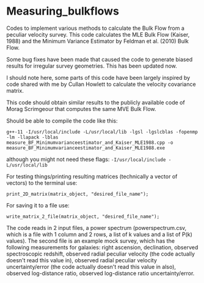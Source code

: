 # Measuring_bulkflows
Codes to implement various methods to calculate the Bulk Flow from a peculiar velocity survey. This code calculates the MLE Bulk Flow (Kaiser, 1988) and the Minimum Variance Estimator by Feldman et al. (2010) Bulk Flow.

Some bug fixes have been made that caused the code to generate biased results for irregular survey geometries. This has been updated now. 

I should note here, some parts of this code have been largely inspired by code shared with me by Cullan Howlett to calculate the velocity covariance matrix.

This code should obtain similar results to the publicly available code of Morag Scrimgeour that computes the same MVE Bulk Flow.

Should be able to compile the code like this: 

`g++-11 -I/usr/local/include -L/usr/local/lib -lgsl -lgslcblas -fopenmp -lm -llapack -lblas measure_BF_Minimumvarianceestimator_and_Kaiser_MLE1988.cpp -o measure_BF_Minimumvarianceestimator_and_Kaiser_MLE1988.exe`

although you might not need these flags: `-I/usr/local/include -L/usr/local/lib`

For testing things/printing resulting matrices (technically a vector of vectors) to the terminal use: 

`print_2D_matrix(matrix_object, "desired_file_name");` 

For saving it to a file use: 

`write_matrix_2_file(matrix_object, "desired_file_name");`


The code reads in 2 input files, a power spectrum (powerspectrum.csv, which is a file with 1 column and 2 rows, a list of k values and a list of P(k) values). The second file is an example mock survey, which has the following measurements for galaxies: right ascension, declination, observed spectroscopic redshift, observed radial peculiar velocity (the code actually doesn't read this value in),  observed radial peculiar velocity uncertainty/error (the code actually doesn't read this value in also), observed log-distance ratio, observed log-distance ratio uncertainty/error. 


